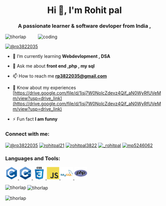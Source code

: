 

<h1 align="center">Hi 👋, I'm Rohit pal</h1>
<h3 align="center">A passionate learner & software devloper from India ,</h3>

<img align="right" alt="coding" width="400" src="https://camo.githubusercontent.com/cae12fddd9d6982901d82580bdf321d81fb299141098ca1c2d4891870827bf17/68747470733a2f2f6d69726f2e6d656469756d2e636f6d2f6d61782f313336302f302a37513379765349765f7430696f4a2d5a2e676966">

<p align="left"> <img src="https://komarev.com/ghpvc/?username=tihorlap&label=Profile%20views&color=0e75b6&style=flat" alt="tihorlap" /> </p>

<p align="left"> <a href="https://twitter.com/@rp3822035" target="blank"><img src="https://img.shields.io/twitter/follow/@rp3822035?logo=twitter&style=for-the-badge" alt="@rp3822035" /></a> </p>

- 🌱 I’m currently learning **Webdevlopment , DSA**

- 💬 Ask me about **front end ,php , my sql**

- 📫 How to reach me **rp3822035@gmail.com**

- 📄 Know about my experiences [https://drive.google.com/file/d/1isj7W0NolcZdevz4Qif_aN0WyRfUVeMm/view?usp=drive_link](https://drive.google.com/file/d/1isj7W0NolcZdevz4Qif_aN0WyRfUVeMm/view?usp=drive_link)

- ⚡ Fun fact **I am funny**

<h3 align="left">Connect with me:</h3>
<p align="left">
<a href="https://twitter.com/@rp3822035" target="blank"><img align="center" src="https://raw.githubusercontent.com/rahuldkjain/github-profile-readme-generator/master/src/images/icons/Social/twitter.svg" alt="@rp3822035" height="30" width="40" /></a>
<a href="https://linkedin.com/in/rohitpal21" target="blank"><img align="center" src="https://raw.githubusercontent.com/rahuldkjain/github-profile-readme-generator/master/src/images/icons/Social/linked-in-alt.svg" alt="rohitpal21" height="30" width="40" /></a>
<a href="https://instagram.com/rohitpal3822" target="blank"><img align="center" src="https://raw.githubusercontent.com/rahuldkjain/github-profile-readme-generator/master/src/images/icons/Social/instagram.svg" alt="rohitpal3822" height="30" width="40" /></a>
<a href="https://www.leetcode.com/_rohitpal" target="blank"><img align="center" src="https://raw.githubusercontent.com/rahuldkjain/github-profile-readme-generator/master/src/images/icons/Social/leet-code.svg" alt="_rohitpal" height="30" width="40" /></a>
<a href="https://auth.geeksforgeeks.org/user/mp5246062" target="blank"><img align="center" src="https://raw.githubusercontent.com/rahuldkjain/github-profile-readme-generator/master/src/images/icons/Social/geeks-for-geeks.svg" alt="mp5246062" height="30" width="40" /></a>
</p>

<h3 align="left">Languages and Tools:</h3>
<p align="left"> <a href="https://www.cprogramming.com/" target="_blank" rel="noreferrer"> <img src="https://raw.githubusercontent.com/devicons/devicon/master/icons/c/c-original.svg" alt="c" width="40" height="40"/> </a> <a href="https://www.w3schools.com/cpp/" target="_blank" rel="noreferrer"> <img src="https://raw.githubusercontent.com/devicons/devicon/master/icons/cplusplus/cplusplus-original.svg" alt="cplusplus" width="40" height="40"/> </a> <a href="https://www.w3schools.com/css/" target="_blank" rel="noreferrer"> <img src="https://raw.githubusercontent.com/devicons/devicon/master/icons/css3/css3-original-wordmark.svg" alt="css3" width="40" height="40"/> </a> <a href="https://developer.mozilla.org/en-US/docs/Web/JavaScript" target="_blank" rel="noreferrer"> <img src="https://raw.githubusercontent.com/devicons/devicon/master/icons/javascript/javascript-original.svg" alt="javascript" width="40" height="40"/> </a> <a href="https://www.mysql.com/" target="_blank" rel="noreferrer"> <img src="https://raw.githubusercontent.com/devicons/devicon/master/icons/mysql/mysql-original-wordmark.svg" alt="mysql" width="40" height="40"/> </a> <a href="https://www.php.net" target="_blank" rel="noreferrer"> <img src="https://raw.githubusercontent.com/devicons/devicon/master/icons/php/php-original.svg" alt="php" width="40" height="40"/> </a> </p>

<p><img align="left" src="https://github-readme-stats.vercel.app/api/top-langs?username=tihorlap&show_icons=true&locale=en&layout=compact" alt="tihorlap" /></p>

<p>&nbsp;<img align="center" src="https://github-readme-stats.vercel.app/api?username=tihorlap&show_icons=true&locale=en" alt="tihorlap" /></p>

<p><img align="center" src="https://github-readme-streak-stats.herokuapp.com/?user=tihorlap&" alt="tihorlap" /></p>
